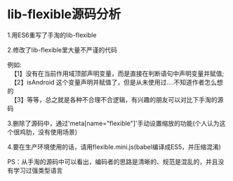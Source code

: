 # lib-flexible源码分析

1.用ES6重写了手淘的lib-flexible

2.修改了lib-flexible里大量不严谨的代码

例如:
   <br/>
   【1】没有在当前作用域顶部声明变量，而是直接在判断语句中声明变量并赋值;
   <br/>
   【2】isAndroid 这个变量声明并赋值了，但是从未使用过....不知道作者怎么想的
   <br/>
   【3】等等，总之就是各种不合理不合逻辑，有兴趣的朋友可以对比下手淘的源码

3.删除了源码中，通过'meta[name="flexible"]'手动设置缩放的功能(个人认为这个很鸡肋，没有使用场景)

4.要在生产环境使用的话，请用flexible.mini.js(babel编译成ES5，并压缩混淆)

PS：从手淘的源码中可以看出，编码者的思路是清晰的、规范是混乱的，并且没有学习过强类型语言
